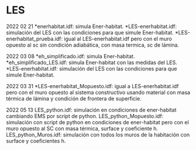 # LES

2022 02 21
*enerhabitat.idf: simula Ener-habitat.
*LES-enerhabitat.idf: simulación del LES con las condiciones para que simule Ener-habitat.
*LES-enerhabitat_prueba.idf: igual al LES-enerhabitat.idf pero con el muro opuesto al sc sin condición adiabática, con masa termica, sc de lámina.

2022 03 08
*eh_simplificado.idf: simula Ener-habitat.
*eh_simplificado_LES.idf: simula Ener-habitat con las medidas del LES.
*LES-enerhabitat.idf: simulación del LES con las condiciones para que simule Ener-habitat.

2022 03 31 
*LES-enerhabitat_Mopuesto.idf: igual a LES-enerhabitat.idf pero con el muro opuesto al sistema constructivo usando material con masa térmica de lámina y condición de frontera de superficie.

2022 05 13
LES_python.idf: simulación en condiciones de ener-habitat cambiando EMS por script de python.
LES_python_Mopuesto.idf: simulación con script de python en condiciones de ener-habitat pero con el muro opuesto al SC con masa térmica, surface y coeficiente h.
LES_python_Muros.idf: simulación con todos los muros de la habitación con surface y coeficientes h.
